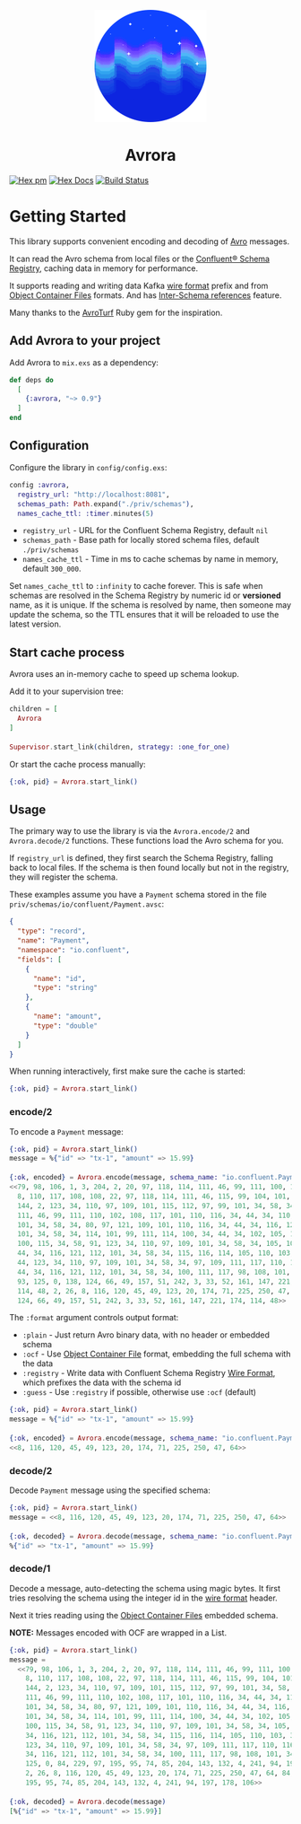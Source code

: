 <p align="center">
    <img id="avroraLogo" width=200 src="/assets/logo.png"/>
    <h1 align="center">Avrora</h1>
</p>

<span id="badges">

[![Hex pm](https://img.shields.io/hexpm/v/avrora.svg?style=for-the-badge)](https://hex.pm/packages/avrora)
[![Hex Docs](https://img.shields.io/badge/api-docs-blue.svg?style=for-the-badge)](https://hexdocs.pm/avrora)
[![Build Status](https://img.shields.io/travis/Strech/avrora?style=for-the-badge)](https://travis-ci.org/Strech/avrora)

</span>

# Getting Started

This library supports convenient encoding and decoding of [Avro](https://avro.apache.org/) messages.

It can read the Avro schema from local files or the [Confluent® Schema
Registry](https://www.confluent.io/confluent-schema-registry), caching
data in memory for performance.

It supports reading and writing data Kafka [wire format](https://docs.confluent.io/current/schema-registry/serializer-formatter.html#wire-format)
prefix and from [Object Container Files](https://avro.apache.org/docs/1.8.1/spec.html#Object+Container+Files)
formats. And has [Inter-Schema references](https://github.com/Strech/avrora/wiki/Inter-Schema-references) feature.

Many thanks to the [AvroTurf](https://github.com/dasch/avro_turf) Ruby gem for
the inspiration.

## Add Avrora to your project

Add Avrora to `mix.exs` as a dependency:

```elixir
def deps do
  [
    {:avrora, "~> 0.9"}
  ]
end
```

## Configuration

Configure the library in `config/config.exs`:

```elixir
config :avrora,
  registry_url: "http://localhost:8081",
  schemas_path: Path.expand("./priv/schemas"),
  names_cache_ttl: :timer.minutes(5)
```

- `registry_url` - URL for the Confluent Schema Registry, default `nil`
- `schemas_path` - Base path for locally stored schema files, default `./priv/schemas`
- `names_cache_ttl` - Time in ms to cache schemas by name in memory, default `300_000`.

Set `names_cache_ttl` to `:infinity` to cache forever. This is safe when
schemas are resolved in the Schema Registry by numeric id or **versioned** name, as
it is unique. If the schema is resolved by name, then someone may update the
schema, so the TTL ensures that it will be reloaded to use the latest version.

## Start cache process

Avrora uses an in-memory cache to speed up schema lookup.

Add it to your supervision tree:

```elixir
children = [
  Avrora
]

Supervisor.start_link(children, strategy: :one_for_one)
```

Or start the cache process manually:

```elixir
{:ok, pid} = Avrora.start_link()
```

## Usage

The primary way to use the library is via the `Avrora.encode/2` and
`Avrora.decode/2` functions. These functions load the Avro schema for you.

If `registry_url` is defined, they first search the Schema Registry, falling
back to local files. If the schema is then found locally but not in the
registry, they will register the schema.

These examples assume you have a `Payment` schema stored in the file
`priv/schemas/io/confluent/Payment.avsc`:

```json
{
  "type": "record",
  "name": "Payment",
  "namespace": "io.confluent",
  "fields": [
    {
      "name": "id",
      "type": "string"
    },
    {
      "name": "amount",
      "type": "double"
    }
  ]
}
```

When running interactively, first make sure the cache is started:

```elixir
{:ok, pid} = Avrora.start_link()
```

### encode/2

To encode a `Payment` message:

```elixir
{:ok, pid} = Avrora.start_link()
message = %{"id" => "tx-1", "amount" => 15.99}

{:ok, encoded} = Avrora.encode(message, schema_name: "io.confluent.Payment")
<<79, 98, 106, 1, 3, 204, 2, 20, 97, 118, 114, 111, 46, 99, 111, 100, 101, 99,
  8, 110, 117, 108, 108, 22, 97, 118, 114, 111, 46, 115, 99, 104, 101, 109, 97,
  144, 2, 123, 34, 110, 97, 109, 101, 115, 112, 97, 99, 101, 34, 58, 34, 105,
  111, 46, 99, 111, 110, 102, 108, 117, 101, 110, 116, 34, 44, 34, 110, 97, 109,
  101, 34, 58, 34, 80, 97, 121, 109, 101, 110, 116, 34, 44, 34, 116, 121, 112,
  101, 34, 58, 34, 114, 101, 99, 111, 114, 100, 34, 44, 34, 102, 105, 101, 108,
  100, 115, 34, 58, 91, 123, 34, 110, 97, 109, 101, 34, 58, 34, 105, 100, 34,
  44, 34, 116, 121, 112, 101, 34, 58, 34, 115, 116, 114, 105, 110, 103, 34, 125,
  44, 123, 34, 110, 97, 109, 101, 34, 58, 34, 97, 109, 111, 117, 110, 116, 34,
  44, 34, 116, 121, 112, 101, 34, 58, 34, 100, 111, 117, 98, 108, 101, 34, 125,
  93, 125, 0, 138, 124, 66, 49, 157, 51, 242, 3, 33, 52, 161, 147, 221, 174,
  114, 48, 2, 26, 8, 116, 120, 45, 49, 123, 20, 174, 71, 225, 250, 47, 64, 138,
  124, 66, 49, 157, 51, 242, 3, 33, 52, 161, 147, 221, 174, 114, 48>>
```

The `:format` argument controls output format:

- `:plain` - Just return Avro binary data, with no header or embedded schema
- `:ocf` - Use [Object Container File](https://avro.apache.org/docs/1.8.1/spec.html#Object+Container+Files)
  format, embedding the full schema with the data
- `:registry` - Write data with Confluent Schema Registry
  [Wire Format](https://docs.confluent.io/current/schema-registry/serializer-formatter.html#wire-format),
  which prefixes the data with the schema id
- `:guess` - Use `:registry` if possible, otherwise use `:ocf` (default)

```elixir
{:ok, pid} = Avrora.start_link()
message = %{"id" => "tx-1", "amount" => 15.99}

{:ok, encoded} = Avrora.encode(message, schema_name: "io.confluent.Payment", format: :plain)
<<8, 116, 120, 45, 49, 123, 20, 174, 71, 225, 250, 47, 64>>
```

### decode/2

Decode `Payment` message using the specified schema:

```elixir
{:ok, pid} = Avrora.start_link()
message = <<8, 116, 120, 45, 49, 123, 20, 174, 71, 225, 250, 47, 64>>

{:ok, decoded} = Avrora.decode(message, schema_name: "io.confluent.Payment")
%{"id" => "tx-1", "amount" => 15.99}
```

### decode/1

Decode a message, auto-detecting the schema using magic bytes.
It first tries resolving the schema using the integer id in the
[wire format](https://docs.confluent.io/current/schema-registry/serializer-formatter.html#wire-format)
header.

Next it tries reading using the
[Object Container Files](https://avro.apache.org/docs/1.8.1/spec.html#Object+Container+Files)
embedded schema.

**NOTE:** Messages encoded with OCF are wrapped in a List.

```elixir
{:ok, pid} = Avrora.start_link()
message =
  <<79, 98, 106, 1, 3, 204, 2, 20, 97, 118, 114, 111, 46, 99, 111, 100, 101, 99,
    8, 110, 117, 108, 108, 22, 97, 118, 114, 111, 46, 115, 99, 104, 101, 109, 97,
    144, 2, 123, 34, 110, 97, 109, 101, 115, 112, 97, 99, 101, 34, 58, 34, 105,
    111, 46, 99, 111, 110, 102, 108, 117, 101, 110, 116, 34, 44, 34, 110, 97, 109,
    101, 34, 58, 34, 80, 97, 121, 109, 101, 110, 116, 34, 44, 34, 116, 121, 112,
    101, 34, 58, 34, 114, 101, 99, 111, 114, 100, 34, 44, 34, 102, 105, 101, 108,
    100, 115, 34, 58, 91, 123, 34, 110, 97, 109, 101, 34, 58, 34, 105, 100, 34, 44,
    34, 116, 121, 112, 101, 34, 58, 34, 115, 116, 114, 105, 110, 103, 34, 125, 44,
    123, 34, 110, 97, 109, 101, 34, 58, 34, 97, 109, 111, 117, 110, 116, 34, 44,
    34, 116, 121, 112, 101, 34, 58, 34, 100, 111, 117, 98, 108, 101, 34, 125, 93,
    125, 0, 84, 229, 97, 195, 95, 74, 85, 204, 143, 132, 4, 241, 94, 197, 178, 106,
    2, 26, 8, 116, 120, 45, 49, 123, 20, 174, 71, 225, 250, 47, 64, 84, 229, 97,
    195, 95, 74, 85, 204, 143, 132, 4, 241, 94, 197, 178, 106>>

{:ok, decoded} = Avrora.decode(message)
[%{"id" => "tx-1", "amount" => 15.99}]
```

